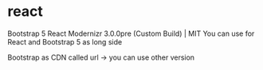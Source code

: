 # react
Bootstrap 5 
React Modernizr 3.0.0pre (Custom Build) | MIT
You can use for React and Bootstrap 5 as long side

Bootstrap as CDN called url -> you can use other version

